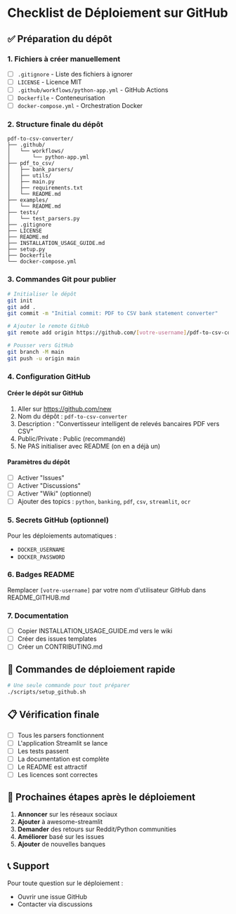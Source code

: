 # Checklist de Déploiement sur GitHub

## ✅ Préparation du dépôt

### 1. Fichiers à créer manuellement
- [ ] `.gitignore` - Liste des fichiers à ignorer
- [ ] `LICENSE` - Licence MIT
- [ ] `.github/workflows/python-app.yml` - GitHub Actions
- [ ] `Dockerfile` - Conteneurisation
- [ ] `docker-compose.yml` - Orchestration Docker

### 2. Structure finale du dépôt
```
pdf-to-csv-converter/
├── .github/
│   └── workflows/
│       └── python-app.yml
├── pdf_to_csv/
│   ├── bank_parsers/
│   ├── utils/
│   ├── main.py
│   ├── requirements.txt
│   └── README.md
├── examples/
│   └── README.md
├── tests/
│   └── test_parsers.py
├── .gitignore
├── LICENSE
├── README.md
├── INSTALLATION_USAGE_GUIDE.md
├── setup.py
├── Dockerfile
└── docker-compose.yml
```

### 3. Commandes Git pour publier

```bash
# Initialiser le dépôt
git init
git add .
git commit -m "Initial commit: PDF to CSV bank statement converter"

# Ajouter le remote GitHub
git remote add origin https://github.com/[votre-username]/pdf-to-csv-converter.git

# Pousser vers GitHub
git branch -M main
git push -u origin main
```

### 4. Configuration GitHub

#### Créer le dépôt sur GitHub
1. Aller sur https://github.com/new
2. Nom du dépôt : `pdf-to-csv-converter`
3. Description : "Convertisseur intelligent de relevés bancaires PDF vers CSV"
4. Public/Private : Public (recommandé)
5. Ne PAS initialiser avec README (on en a déjà un)

#### Paramètres du dépôt
- [ ] Activer "Issues"
- [ ] Activer "Discussions"
- [ ] Activer "Wiki" (optionnel)
- [ ] Ajouter des topics : `python`, `banking`, `pdf`, `csv`, `streamlit`, `ocr`

### 5. Secrets GitHub (optionnel)
Pour les déploiements automatiques :
- `DOCKER_USERNAME`
- `DOCKER_PASSWORD`

### 6. Badges README
Remplacer `[votre-username]` par votre nom d'utilisateur GitHub dans README_GITHUB.md

### 7. Documentation
- [ ] Copier INSTALLATION_USAGE_GUIDE.md vers le wiki
- [ ] Créer des issues templates
- [ ] Créer un CONTRIBUTING.md

## 🚀 Commandes de déploiement rapide

```bash
# Une seule commande pour tout préparer
./scripts/setup_github.sh
```

## 📋 Vérification finale

- [ ] Tous les parsers fonctionnent
- [ ] L'application Streamlit se lance
- [ ] Les tests passent
- [ ] La documentation est complète
- [ ] Le README est attractif
- [ ] Les licences sont correctes

## 🎯 Prochaines étapes après le déploiement

1. **Annoncer** sur les réseaux sociaux
2. **Ajouter** à awesome-streamlit
3. **Demander** des retours sur Reddit/Python communities
4. **Améliorer** basé sur les issues
5. **Ajouter** de nouvelles banques

## 📞 Support

Pour toute question sur le déploiement :
- Ouvrir une issue GitHub
- Contacter via discussions